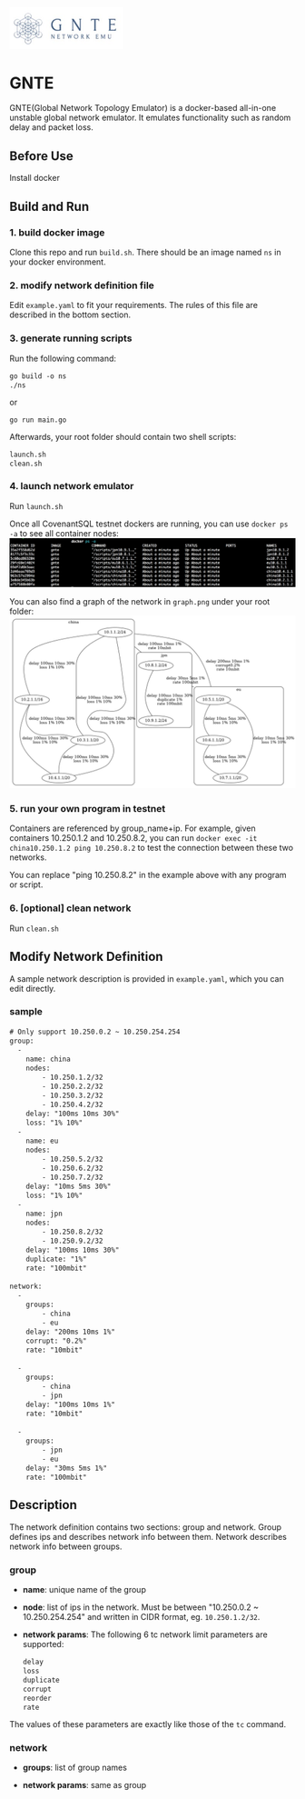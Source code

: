 <img src="logo/logo.jpeg" width=200>

# GNTE
GNTE(Global Network Topology Emulator) is a docker-based all-in-one unstable global network emulator. It emulates functionality such as random delay and packet loss.

## Before Use
Install docker

## Build and Run
### 1. build docker image
Clone this repo and run ```build.sh```. There should be an image named ```ns``` in your docker environment.

### 2. modify network definition file
Edit ```example.yaml``` to fit your requirements. The rules of this file are described in the bottom section.

### 3. generate running scripts
Run the following command:

```
go build -o ns
./ns
```
or

```
go run main.go
```
Afterwards, your root folder should contain two shell scripts:

```
launch.sh
clean.sh
```
### 4. launch network emulator
Run ```launch.sh```

Once all CovenantSQL testnet dockers are running, you can use ```docker ps -a``` to see all container nodes: 
<img src="logo/container_node.png">

You can also find a graph of the network in ```graph.png``` under your root folder:
<img src="logo/graph.png">

### 5. run your own program in testnet
Containers are referenced by group_name+ip. For example, given containers 10.250.1.2 and 10.250.8.2, you can run ```docker exec -it china10.250.1.2 ping 10.250.8.2``` to test the connection between these two networks.

You can replace "ping 10.250.8.2" in the example above with any program or script.

### 6. [optional] clean network
Run ```clean.sh```

## Modify Network Definition
A sample network description is provided in ```example.yaml```, which you can edit directly.

### sample
```
# Only support 10.250.0.2 ~ 10.250.254.254
group:
  -
    name: china
    nodes:
        - 10.250.1.2/32
        - 10.250.2.2/32
        - 10.250.3.2/32
        - 10.250.4.2/32
    delay: "100ms 10ms 30%"
    loss: "1% 10%"
  -
    name: eu
    nodes:
        - 10.250.5.2/32
        - 10.250.6.2/32
        - 10.250.7.2/32
    delay: "10ms 5ms 30%"
    loss: "1% 10%"
  -
    name: jpn
    nodes:
        - 10.250.8.2/32
        - 10.250.9.2/32
    delay: "100ms 10ms 30%"
    duplicate: "1%"
    rate: "100mbit"

network:
  -
    groups:
        - china
        - eu
    delay: "200ms 10ms 1%"
    corrupt: "0.2%"
    rate: "10mbit"

  -
    groups:
        - china
        - jpn
    delay: "100ms 10ms 1%"
    rate: "10mbit"

  -
    groups:
        - jpn
        - eu
    delay: "30ms 5ms 1%"
    rate: "100mbit"
```

## Description
The network definition contains two sections: group and network. Group defines ips and describes network info between them. Network describes network info between groups.

### group
- **name**: unique name of the group

- **node**: list of ips in the network. Must be between "10.250.0.2 ~ 10.250.254.254" and written in CIDR format, eg. ```10.250.1.2/32```.

- **network params**:
The following 6 tc network limit parameters are supported:
    ```
    delay
    loss
    duplicate
    corrupt
    reorder
    rate
    ```
The values of these parameters are exactly like those of the ```tc``` command.

### network
- **groups**: list of group names

- **network params**: same as group
